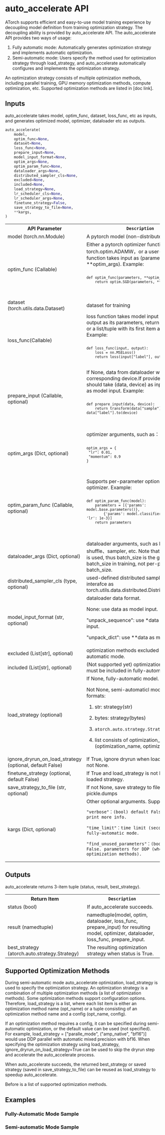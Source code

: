 # auto_accelerate API

ATorch supports efficient and easy-to-use model training experience by decoupling model definition from training optimization strategy. The decoupling ability is provided by auto_accelerate API. 
The auto_accelerate API provides two ways of usage:

1. Fully automatic mode: Automatically generates optimization strategy and implements automatic optimization.
2. Semi-automatic mode: Users specify the method used for optimization strategy through load_strategy, and auto_accelerate automatically configures and implements the optimization strategy.

An optimization strategy consists of multiple optimization methods, including parallel training, GPU memory optimization methods, compute optimization, etc. Supported optimization methods are listed in [doc link]. 

## Inputs
auto_accelerate takes model, optim_func, dataset, loss_func, etc as inputs, and generates optimized model, optimizer, dataloader etc as outputs.
```python
auto_accelerate(
    model,
    optim_func=None,
    dataset=None,
    loss_func=None,
    prepare_input=None,
    model_input_format=None,
    optim_args=None,
    optim_param_func=None,
    dataloader_args=None,
    distributed_sampler_cls=None,
    excluded=None,
    included=None,
    load_strategy=None,
    lr_scheduler_cls=None,
    lr_scheduler_args=None,
    finetune_strategy=False,
    save_strategy_to_file=None,
    **kargs,
)
```

<table>
  <tr>
    <th>API Parameter</th>
    <th><code>Description</code></th>
  </tr>
  <tr>
    <td>model (torch.nn.Module) </td>
    <td> A pytorch model (non-distributed version) </td>
  </tr>
   <tr>
    <td>optim_func (Callable) </td>
    <td>Either a pytorch optimizer function such as torch.optim.ADAMW，or a user-defined function takes input as (parameters, **optim_args). Example:  
    <code>

    def optim_func(parameters, **optim_args):
        return optim.SGD(parameters, **optim_args)
</code></td>
  </tr>
  
  <tr>
    <td>dataset (torch.utils.data.Dataset)</td>
    <td>dataset for training</td>
  </tr>

  <tr>
    <td>loss_func(Callable)</td>
    <td>loss function takes model input and model output as its parameters, return loss (scaler) or a list/tuple with its first item as loss. Example: <code>

    def loss_func(input, output):
        loss = nn.MSELoss()
        return loss(input["label"], output) 
</code>
</td>
</tr>

<tr>
    <td>prepare_input (Callable, optional)</td>
    <td>If None, data from dataloader would move to corresponding device.If provided, function should take (data, device) as input, and output as model input. Example: <code>
    
    def prepare_input(data, device):
        return transform(data["sample"]).to(device), data["label"].to(device)
</code></td>
  </tr>

  <tr>
    <td>optim_args (Dict, optional)</td>
    <td>optimizer arguments, such as：<code>
    
    optim_args = {
     "lr": 0.01, 
     "momentum": 0.9
    }
</code></td>
  </tr>

<tr>
    <td>optim_param_func (Callable, optional) </td>
    <td>Supports per-parameter options for optimizer. Example: <code>

    def optim_param_func(model):
        parameters = [{'params': model.base.parameters()},
            {'params': model.classifier.parameters(), 'lr': 1e-3}]
        return parameters
</code></td>
  </tr>

  <tr>
    <td>dataloader_args (Dict, optional) </td>
    <td>dataloader arguments, such as batch_size、shuffle、sampler, etc.
Note that strong scaling is used, thus batch_size is the global batch_size in training, not per-process batch_size.</td>
  </tr>

  <tr>
    <td>distributed_sampler_cls (type, optional)</td>
    <td>used-defined distributed sampler with same interafce as torch.utils.data.distributed.DistributedSampler. </td>
  </tr>

  <tr>
    <td>model_input_format (str, optional)</td>
    <td>dataloader data format.

None: use data as model input.

"unpack_sequence": use *data as model input.

"unpack_dict": use **data as model input.</td>
  </tr>

  <tr>
    <td>excluded (List[str], optional) </td>
    <td>optimization methods excluded in fully-automatic mode.</td>
  </tr>

  <tr>
    <td>included (List[str], optional)</td>
    <td> (Not supported yet) optimization methods must be included in fully-automatic mode.</td>
  </tr>

<tr>
    <td>load_strategy (optional)</td>
    <td>If None, fully-automatic model.

Not None, semi-automaticl model. Supported formats:

1. str: strategy(str)

2. bytes: strategy(bytes)

3. `atorch.auto.strategy.Strategy` instance.

4. list consists of optimization_name and/or (optimization_name, optimization_config).</td>
  </tr>


  <tr>
    <td>ignore_dryrun_on_load_strategy (optional, default False)</td>
    <td>
       If True, ignore dryrun when load_strategy is not None.
    </td>
  </tr>

  <tr>
    <td>finetune_strategy (optional, default False)</td>
    <td>
       If True and load_strategy is not None, finetune loaded strategy. 
    </td>
  </tr>

  <tr>
    <td>save_strategy_to_file (str, optional)</td>
    <td>
        If not None, save strategy to file using pickle.dumps
    </td>
  </tr>

  <tr>
    <td>kargs (Dict, optional)</td>
    <td>  Other optional arguments. Supported args:

    "verbose"：(bool) default False. If True, print more info.

    "time_limit"：time limit (second) for fully-automatic mode.

    "find_unused_parameters"：(bool): default False. parameters for DDP (when DDP is in optimization methods).

</td>
  </tr>
</table>

## Outputs

auto_accelerate returns 3-item tuple (status, result, best_strategy).

<table>
  <tr>
    <th>Return Item</th>
    <th><code>Description</code></th>
  </tr>

<tr>
    <td>status (bool)</td>
    <td>
        If auto_accelerate succeeds.
    </td>
</tr>

<tr>
    <td>result (namedtuple)</td>
    <td>
        namedtuple(model, optim, dataloader, loss_func, prepare_input) for resulting model, optimizer, dataloader, loss_func, prepare_input.
    </td>
</tr>
<tr>
    <td>best_strategy (atorch.auto.strategy.Strategy)</td>
    <td>
        The resulting optimization strategy when status is True.
    </td>
</tr>
  </table>

## Supported Optimization Methods

During semi-automatic mode auto_accelerate optimization, load_strategy is used to specify the optimization strategy. An optimization strategy is a combination of multiple optimization methods (a list of optimization methods).  Some optimization methods support configuration options. Therefore, load_strategy is a list, where each list item is either an optimization method name (opt_name) or a tuple consisting of an optimization method name and a config (opt_name, config). 

If an optimization method requires a config, it can be specified during semi-automatic optimization, or the default value can be used (not specified).  
For example, load_strategy = ["paralle_mode", ("amp_native", "bf16")] would use DDP parallel with automatic mixed precision with bf16.
When specifying the optimization strategy using load_strategy, ignore_dryrun_on_load_strategy=True can be used to skip the dryrun step and accelerate the auto_accelerate process.

When auto_accelerate succeeds, the returned best_strategy or saved strategy (saved in save_strategy_to_file) can be reused as load_strategy to speedup auto_accelerate.

Before is a list of supported optimization methods.




## Examples

### Fully-Automatic Mode Sample

### Semi-automatic Mode Sample
